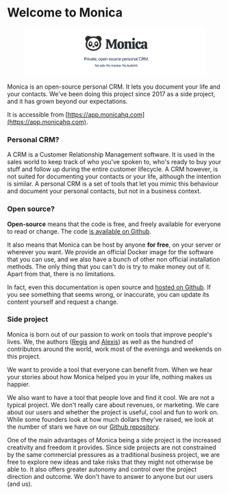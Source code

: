 # Welcome to Monica

<figure><img src=".gitbook/assets/documentation.png" alt=""><figcaption></figcaption></figure>

Monica is an open-source personal CRM. It lets you document your life and your contacts. We've been doing this project since 2017 as a side project, and it has grown beyond our expectations.

It is accessible from [https://app.monicahq.com](https://app.monicahq.com).

### Personal CRM?

A CRM is a Customer Relationship Management software. It is used in the sales world to keep track of who you've spoken to, who's ready to buy your stuff and follow up during the entire customer lifecycle. A CRM however, is not suited for documenting your contacts or your life, although the intention is similar. A personal CRM is a set of tools that let you mimic this behaviour and document your personal contacts, but not in a business context.

### **Open source?**

**Open-source** means that the code is free, and freely available for everyone to read or change. The code [is available on Github](https://github.com/monicahq/chandler).

It also means that Monica can be host by anyone **for free**, on your server or wherever you want. We provide an official Docker image for the software that you can use, and we also have a bunch of other non official installation methods. The only thing that you can't do is try to make money out of it. Apart from that, there is no limitations.&#x20;

In fact, even this documentation is open source and [hosted on Github](https://github.com/monicahq/docs-gitbook). If you see something that seems wrong, or inaccurate, you can update its content yourself and request a change.

### Side project

Monica is born out of our passion to work on tools that improve people's lives. We, the authors ([Regis](https://twitter.com/maazarin) and [Alexis](https://twitter.com/asbin)) as well as the hundred of contributors around the world, work most of the evenings and weekends on this project.

We want to provide a tool that everyone can benefit from. When we hear your stories about how Monica helped you in your life, nothing makes us happier.

We also want to have a tool that people love and find it cool. We are not a typical project. We don't really care about revenues, or marketing. We care about our users and whether the project is useful, cool and fun to work on. While some founders look at how much dollars they've raised, we look at the number of stars we have on our [Github repository](https://github.com/monicahq/chandler).

One of the main advantages of Monica being a side project is the increased creativity and freedom it provides. Since side projects are not constrained by the same commercial pressures as a traditional business project, we are free to explore new ideas and take risks that they might not otherwise be able to. It also offers greater autonomy and control over the project direction and outcome. We don't have to answer to anyone but our users (and us).
